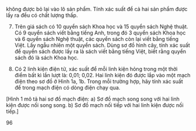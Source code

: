 không được bỏ lại vào lô sản phẩm. Tính xác suất để cả hai sản phẩm được lấy ra đều có chất lượng thấp.

7. Trên giá sách có 10 quyển sách Khoa học và 15 quyển sách Nghệ thuật. Có 9 quyển sách viết bằng tiếng Anh, trong đó 3 quyển sách Khoa học và 6 quyển sách Nghệ thuật, các quyển sách còn lại viết bằng tiếng Việt. Lấy ngẫu nhiên một quyển sách. Dùng sơ đồ hình cây, tính xác suất để quyển sách được lấy ra là sách viết bằng tiếng Việt, biết rằng quyển sách đó là sách Khoa học.

8. Có 2 linh kiện điện tử, xác suất để mỗi linh kiện hỏng trong một thời điểm bất kì lần lượt là: 0,01; 0,02. Hai linh kiện đó được lắp vào một mạch điện theo sơ đồ ở Hình 1a, 1b. Trong mỗi trường hợp, hãy tính xác suất để trong mạch điện có dòng điện chạy qua.

[Hình 1 mô tả hai sơ đồ mạch điện:
a) Sơ đồ mạch song song với hai linh kiện được nối song song.
b) Sơ đồ mạch nối tiếp với hai linh kiện được nối tiếp.]

96